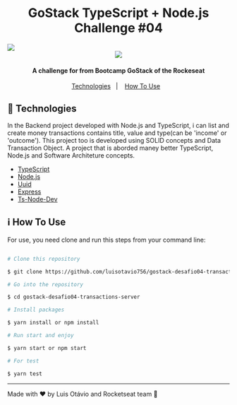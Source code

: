 <h1  align="center">GoStack TypeScript + Node.js Challenge #04</h1>
<img  src="https://res.cloudinary.com/luisotavio756/image/upload/v1592267094/60937329-69836380-a2a6-11e9-910b-759f9f1d26a7_mqbbok.png" />
<div align="center">
	<img src="https://res.cloudinary.com/luisotavio756/image/upload/v1593046204/Untitled_nlphkc.png" />
</div>
<h4 align="center">A challenge for from Bootcamp GoStack of the Rockeseat</h4>
<p align="center">
    <a href="#rocket-technologies">Technologies</a>&nbsp;&nbsp;&nbsp;|&nbsp;&nbsp;&nbsp;
    <a href="#information_source-how-to-use">How To Use</a>&nbsp;&nbsp;&nbsp;
</p>

## :rocket: Technologies

In the Backend project developed with Node.js and TypeScript, i can list and create money transactions contains title, value and type(can be 'income' or 'outcome'). This project too is developed using SOLID concepts and Data Transaction Object. A project that is aborded maney better TypeScript, Node.js and Software Architeture concepts.

- [TypeScript](https://www.typescriptlang.org/)
- [Node.js](https://nodejs.org/en/)
- [Uuid](https://www.npmjs.com/package/uuid)
- [Express](https://expressjs.com/pt-br/)
- [Ts-Node-Dev](https://www.npmjs.com/package/ts-node-dev)


## :information_source: How To Use

For use, you need clone and run this steps from your command line:

```bash

# Clone this repository

$ git clone https://github.com/luisotavio756/gostack-desafio04-transactions-server.git

# Go into the repository

$ cd gostack-desafio04-transactions-server

# Install packages

$ yarn install or npm install

# Run start and enjoy

$ yarn start or npm start

# For test

$ yarn test

```

---

Made with ♥ by Luis Otávio and Rocketseat team :rocket:
